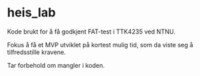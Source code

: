 # heis_lab
Kode brukt for å få godkjent FAT-test i TTK4235 ved NTNU.

Fokus å få et MVP utviklet på kortest mulig tid, som da viste seg å tilfredsstille kravene.


Tar forbehold om mangler i koden.